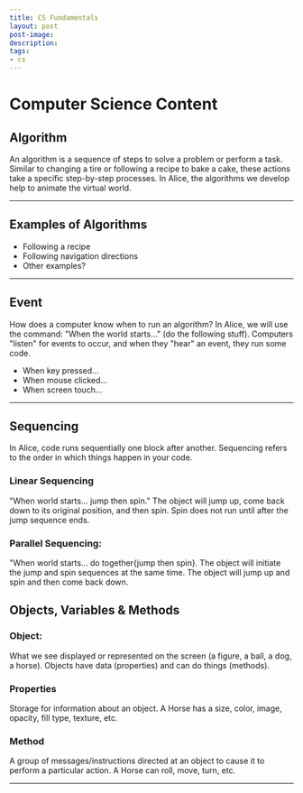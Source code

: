 ```yaml
---
title: CS Fundamentals
layout: post
post-image:
description:
tags:
- cs
---
```


# Computer Science Content

## Algorithm

An algorithm is a sequence of steps to solve a problem or perform a task. Similar to changing a tire or following a recipe to bake a cake, these actions take a specific step-by-step processes. In Alice, the algorithms we develop help to animate the virtual world.

---

## Examples of Algorithms

* Following a recipe
* Following navigation directions
* Other examples?

---

## Event

How does a computer know when to run an algorithm?
In Alice, we will use the command: "When the world starts..."
(do the following stuff). Computers "listen" for events to occur,
and when they "hear" an event, they run some code.

* When key pressed...
* When mouse clicked...
* When screen touch...

---

## Sequencing

In Alice, code runs sequentially one block after another. Sequencing refers to the order in which things happen in your code.

### Linear Sequencing

"When world starts...  jump then spin." The object will jump up, come back down to its original position, and then spin. Spin does not run until after the jump sequence ends.

### Parallel Sequencing:

"When world starts... do together{jump then spin}. The object will initiate the jump and spin sequences at the same time. The object will jump up and spin and then come back down.

## Objects, Variables & Methods

### Object:

What we see displayed or represented on the screen (a figure, a ball, a dog, a horse). Objects have data (properties) and can do things (methods).

### Properties

Storage for information about an object. A Horse has a size, color, image, opacity, fill type, texture, etc.

### Method

A group of messages/instructions directed at an object to cause it to perform a particular action. A Horse can roll, move, turn, etc.

---
